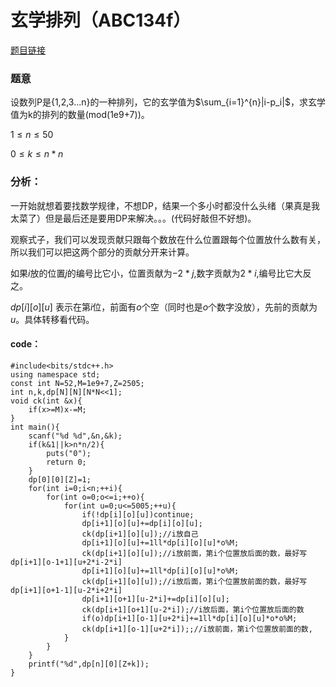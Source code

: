 # 玄学排列（ABC134f）
[题目链接](https://atcoder.jp/contests/abc134/tasks/abc134_f)
### 题意
设数列P是{1,2,3...n}的一种排列，它的玄学值为$\sum_{i=1}^{n}|i-p_i|$，求玄学值为k的排列的数量(mod(1e9+7))。

$1≤n≤50$

$0≤k≤n*n$

### 分析：
一开始就想着要找数学规律，不想DP，结果一个多小时都没什么头绪（果真是我太菜了）但是最后还是要用DP来解决。。。(代码好敲但不好想)。

观察式子，我们可以发现贡献只跟每个数放在什么位置跟每个位置放什么数有关，所以我们可以把这两个部分的贡献分开来计算。

如果$i$放的位置$j$的编号比它小，位置贡献为$-2*j$,数字贡献为$2*i$,编号比它大反之。

$dp[i][o][u]$ 表示在第$i$位，前面有$o$个空（同时也是$o$个数字没放），先前的贡献为$u$。具体转移看代码。
#### code：
```
#include<bits/stdc++.h>
using namespace std;
const int N=52,M=1e9+7,Z=2505;
int n,k,dp[N][N][N*N<<1];
void ck(int &x){
	if(x>=M)x-=M;
}
int main(){
	scanf("%d %d",&n,&k);
	if(k&1||k>n*n/2){
		puts("0");
		return 0;
	}
	dp[0][0][Z]=1;
	for(int i=0;i<n;++i){
		for(int o=0;o<=i;++o){
			for(int u=0;u<=5005;++u){
				if(!dp[i][o][u])continue;
				dp[i+1][o][u]+=dp[i][o][u];
				ck(dp[i+1][o][u]);//i放自己
				dp[i+1][o][u]+=1ll*dp[i][o][u]*o%M;
				ck(dp[i+1][o][u]);//i放前面，第i个位置放后面的数，最好写dp[i+1][o-1+1][u+2*i-2*i]
				dp[i+1][o][u]+=1ll*dp[i][o][u]*o%M;
				ck(dp[i+1][o][u]);//i放后面，第i个位置放前面的数，最好写dp[i+1][o+1-1][u-2*i+2*i]
				dp[i+1][o+1][u-2*i]+=dp[i][o][u];
				ck(dp[i+1][o+1][u-2*i]);//i放后面，第i个位置放后面的数
            	if(o)dp[i+1][o-1][u+2*i]+=1ll*dp[i][o][u]*o*o%M;
				ck(dp[i+1][o-1][u+2*i]);;//i放前面，第i个位置放前面的数,
			}
		}
	}
	printf("%d",dp[n][0][Z+k]);
}
```